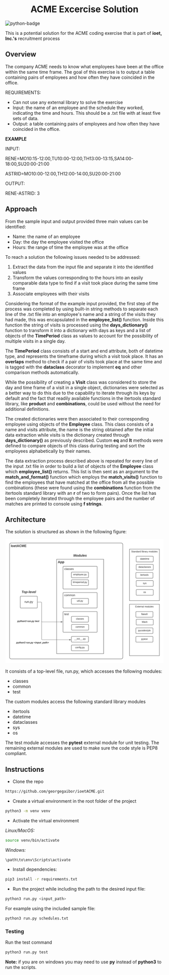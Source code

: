 <h1 align="center"> ACME Excercise Solution </h1>

![python-badge](https://img.shields.io/badge/python-%2314354C.svg?style=for-the-badge&logo=python&logoColor=white)

This is a potential solution for the ACME coding exercise that is part of __ioet, Inc.'s__ recruitment process

## Overview
The company ACME needs to know what employees have been at the office within the same time frame.
The goal of this exercise is to output a table containing pairs of employees and how often they have 
coincided in the office. 

REQUIREMENTS:
* Can not use any external library to solve the exercise
* Input: the name of an employee and the schedule they worked, indicating the time and hours. 
This should be a .txt file with at least five sets of data.
* Output: a table containing pairs of employees and how often they have coincided in the office.


__EXAMPLE__

INPUT:

RENE=MO10:15-12:00,TU10:00-12:00,TH13:00-13:15,SA14:00-18:00,SU20:00-21:00

ASTRID=MO10:00-12:00,TH12:00-14:00,SU20:00-21:00

OUTPUT:

RENE-ASTRID: 3


## Approach
From the sample input and output provided three main values can be identified:
* Name: the name of an employee
* Day: the day the employee visited the office
* Hours: the range of time the employee was at the office

To reach a solution the following issues needed to be addressed:
1. Extract the data from the input file and separate it into the identified values
2. Transform the values corresponding to the hours into an easily comparable data type to find if a visit took place during
the same time frame
3. Associate employees with their visits 


Considering the format of the example input provided, the first step of the process was completed by using built-in string
methods to separate each line of the .txt file into an employee's name and a string of the visits they had made, this was encapsulated
in the __employee_list()__ function. Inside this function the string of visits is processed using the __days_dictionary()__ function to transform it 
into a dictionary with days as keys and a list of objects of the __TimePeriod__ class as values to account for the possibility of multiple visits in a single day. 


The __TimePeriod__ class consists of a start and end attribute, both of datetime type, and represents the timeframe during
which a visit took place. It has an __overlaps__ method to check if a pair of visits took place at the same time and is tagged 
with the __dataclass__ decorator to implement __eq__ and other comparison methods automatically.


While the possibility of creating a __Visit__ class was considered to store the day and time frame of a visit in a single object,
dictionaries were selected as a better way to do this due to the capability to iterate through its keys by default and the fact that readily available functions
in the itertools standard library, like __product__ and __combinations__, could be used without the need for additional definitions. 


The created dictionaries were then associated to their corresponding employee using objects of the __Employee__ class. This class
consists of a name and visits attribute, the name is the string obtained after the initial data extraction while visits is the dictionary
created through __days_dictionary()__ as previously described. Custom __eq__ and __lt__ methods were defined to 
compare objects of this class during testing and sort the employees alphabetically by their names.

The data extraction process described above is repeated for every line of the input .txt file in order to build a list of objects of the __Employee__ class which __employee_list()__ returns. This list is then sent as an argument to the __match_and_format()__ function which employs the __match_visits()__ function to find the employees that have matched at the office from all the possible combinations (these were found using the __combinations__ function from the itertools standard library with an __r__ of two to form pairs). Once the list has been completely iterated through the employee pairs and the number of matches are printed to console  using __f strings__.

## Architecture
The solution is structured as shown in the following figure:

![architecture](https://github.com/georgegaibor/ioetACME/blob/main/architecture.png)

It consists of a top-level file, run.py, which accesses the following modules:
* classes
* common
* test

The custom modules access the following standard library modules
* itertools 
* datetime
* dataclasses 
* sys
* os

The test module accesses the __pytest__ external module for unit testing. The remaining external modules are used to make sure
the code style is PEP8 compliant.

## Instructions

- Clone the repo

```bash
https://github.com/georgegaibor/ioetACME.git
```

- Create a virtual environment in the root folder of the project

```bash
python3 -m venv venv
```

- Activate the virtual environment 

_Linux/MacOS:_

```bash
source venv/bin/activate 
```

_Windows:_

```cmd
\path\to\env\Scripts\activate
```

- Install dependencies:

```bash
pip3 install -r requirements.txt
```

- Run the project while including the path to the desired input file:

```bash
python3 run.py <input_path>
```

For example using the included sample file:
```bash
python3 run.py schedules.txt
```

### Testing 

Run the test command

```bash
python3 run.py test
```

__Note:__ if you are on windows you may need to use __py__ instead of __python3__ to run the scripts.
